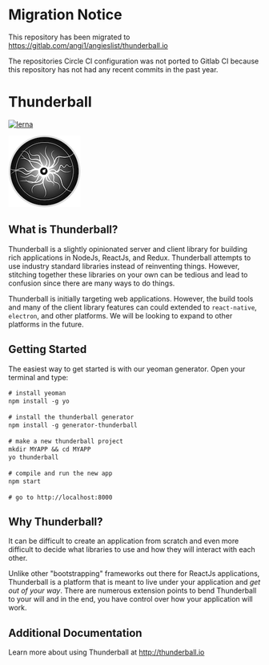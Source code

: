 <!-- BEGIN MIGRATION NOTICE -->
# Migration Notice
This repository has been migrated to https://gitlab.com/angi1/angieslist/thunderball.io

The repositories Circle CI configuration was not ported to Gitlab CI because this repository has not had any recent commits in the past year.
<!-- END MIGRATION NOTICE -->









# Thunderball
[![lerna](https://img.shields.io/badge/maintained%20with-lerna-cc00ff.svg)](https://lernajs.io/)

![](thunderball-small.png)

## What is Thunderball?

Thunderball is a slightly opinionated server and client library for building rich applications in NodeJs, ReactJs, and Redux.  Thunderball attempts to use industry standard libraries instead of reinventing things.  However, stitching together these libraries on your own can be tedious and lead to confusion since there are many ways to do things.

Thunderball is initially targeting web applications.  However, the build tools and many of the client library features can could extended to `react-native`, `electron`, and other platforms.  We will be looking to expand to other platforms in the future.

## Getting Started

The easiest way to get started is with our yeoman generator. Open your terminal and type:

```
# install yeoman
npm install -g yo

# install the thunderball generator
npm install -g generator-thunderball

# make a new thunderball project
mkdir MYAPP && cd MYAPP
yo thunderball

# compile and run the new app
npm start

# go to http://localhost:8000
```

## Why Thunderball?
It can be difficult to create an application from scratch and even more difficult to decide what libraries to use and how they will interact with each other.

Unlike other "bootstrapping" frameworks out there for ReactJs applications, Thunderball is a platform that is meant to live under your application and *get out of your way*.  There are numerous extension points to bend Thunderball to your will and in the end, you have control over how your application will work.

## Additional Documentation
Learn more about using Thunderball at http://thunderball.io
